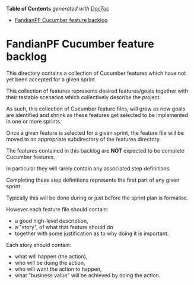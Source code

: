 **Table of Contents**  *generated with [DocToc](http://doctoc.herokuapp.com/)*

- [FandianPF Cucumber feature backlog](#fandianpf-cucumber-feature-backlog)

# FandianPF Cucumber feature backlog

This directory contains a collection of Cucumber features which have 
not yet been accepted for a given sprint.

This collection of features represents desired features/goals together 
with their testable scenarios which collectively describe the project. 

As such, this collection of Cucumber feature files, will grow as new 
goals are identified and shrink as these features get selected to be 
implemented in one or more sprints.

Once a given feature is selected for a given sprint, the feature file 
will be moved to an appropriate subdirectory of the features directory.

The features contained in this backlog are **NOT** expected to be 
complete Cucumber features. 

In particular they will rarely contain any associated step definitions. 

Completing these step definitions represents the first part of any 
given sprint. 

Typically this will be done during or just before the sprint plan is 
formalise.

However each feature file should contain:

 * a good high-level description, 
 * a "story", of what that feature should do
 * together with some justification as to why doing it is important.

Each story should contain:

 * what will happen (the action),
 * who will be doing the action,
 * who will want the action to happen,
 * what "business value" will be achieved by doing the action.
